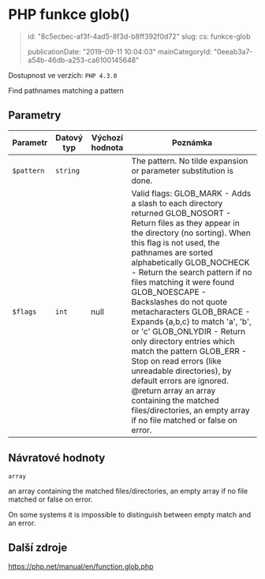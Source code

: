 PHP funkce glob()
=================

> id: "8c5ecbec-af3f-4ad5-8f3d-b8ff392f0d72"
> slug:
> 	cs: funkce-glob
> 
> publicationDate: "2019-09-11 10:04:03"
> mainCategoryId: "0eeab3a7-a54b-46db-a253-ca6100145648"

Dostupnost ve verzích: `PHP 4.3.0`

Find pathnames matching a pattern


Parametry
--------------

| Parametr | Datový typ | Výchozí hodnota | Poznámka |
|-----|-----|-----|-----|
| `$pattern` | `string` |  | The pattern. No tilde expansion or parameter substitution is done. |
| `$flags` | `int` | null | Valid flags: GLOB_MARK - Adds a slash to each directory returned GLOB_NOSORT - Return files as they appear in the directory (no sorting). When this flag is not used, the pathnames are sorted alphabetically GLOB_NOCHECK - Return the search pattern if no files matching it were found GLOB_NOESCAPE - Backslashes do not quote metacharacters GLOB_BRACE - Expands {a,b,c} to match 'a', 'b', or 'c' GLOB_ONLYDIR - Return only directory entries which match the pattern GLOB_ERR - Stop on read errors (like unreadable directories), by default errors are ignored. @return array an array containing the matched files/directories, an empty array if no file matched or false on error. |


Návratové hodnoty
----------------

`array`

an array containing the matched files/directories, an empty array
if no file matched or false on error.
</p>
<p>
On some systems it is impossible to distinguish between empty match and an
error.

Další zdroje
------------

https://php.net/manual/en/function.glob.php
